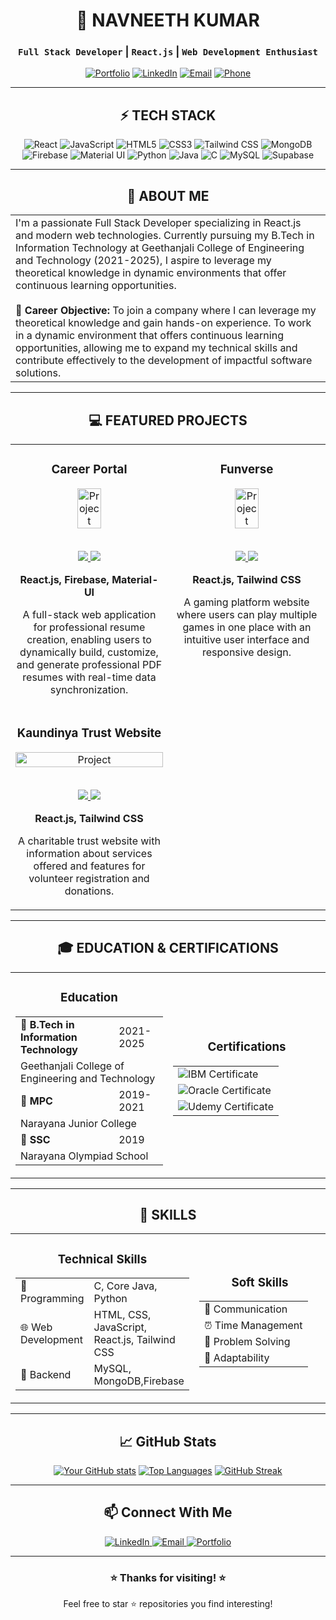 # <div align="center">🚀 NAVNEETH KUMAR</div>

<div align="center">
  
  ### `Full Stack Developer` | `React.js` | `Web Development Enthusiast`
  
  [![Portfolio](https://img.shields.io/badge/Portfolio-navneeth--portfolio.netlify.app-blue?style=for-the-badge)](https://navneeth-portfolio.netlify.app)
  [![LinkedIn](https://img.shields.io/badge/LinkedIn-Connect-blue?style=for-the-badge&logo=linkedin)](https://linkedin.com/in/s-navneeth-kumar-4a04452a3/)
  [![Email](https://img.shields.io/badge/Email-navaneeth3103%40gmail.com-red?style=for-the-badge&logo=gmail)](mailto:navaneeth3103@gmail.com)
  [![Phone](https://img.shields.io/badge/Phone-6281091528-green?style=for-the-badge&logo=whatsapp)](tel:6281091528)
  
</div>

---

## <div align="center">⚡ TECH STACK</div>

<div align="center">
  
  ![React](https://img.shields.io/badge/React-61DAFB?style=for-the-badge&logo=react&logoColor=black)
  ![JavaScript](https://img.shields.io/badge/JavaScript-F7DF1E?style=for-the-badge&logo=javascript&logoColor=black)
  ![HTML5](https://img.shields.io/badge/HTML5-E34F26?style=for-the-badge&logo=html5&logoColor=white)
  ![CSS3](https://img.shields.io/badge/CSS3-1572B6?style=for-the-badge&logo=css3&logoColor=white)
  ![Tailwind CSS](https://img.shields.io/badge/Tailwind_CSS-38B2AC?style=for-the-badge&logo=tailwind-css&logoColor=white)
  ![MongoDB](https://img.shields.io/badge/MongoDB-47A248?style=for-the-badge&logo=mongodb&logoColor=white)
  ![Firebase](https://img.shields.io/badge/Firebase-FFCA28?style=for-the-badge&logo=firebase&logoColor=black)
  ![Material UI](https://img.shields.io/badge/Material--UI-0081CB?style=for-the-badge&logo=material-ui&logoColor=white)
  ![Python](https://img.shields.io/badge/Python-3776AB?style=for-the-badge&logo=python&logoColor=white)
  ![Java](https://img.shields.io/badge/Java-ED8B00?style=for-the-badge&logo=java&logoColor=white)
  ![C](https://img.shields.io/badge/C-00599C?style=for-the-badge&logo=c&logoColor=white)
  ![MySQL](https://img.shields.io/badge/MySQL-4479A1?style=for-the-badge&logo=mysql&logoColor=white)
  ![Supabase](https://img.shields.io/badge/Supabase-3ECF8E?style=for-the-badge&logo=supabase&logoColor=black)
  
</div>

---

## <div align="center">🔭 ABOUT ME</div>

<table>
  <tr>
    <td>
      <div>
        I'm a passionate Full Stack Developer specializing in React.js and modern web technologies. Currently pursuing my B.Tech in Information Technology at Geethanjali College of Engineering and Technology (2021-2025), I aspire to leverage my theoretical knowledge in dynamic environments that offer continuous learning opportunities.
      </div>
      <br>
      <div>
        <b>🎯 Career Objective:</b> To join a company where I can leverage my theoretical knowledge and gain hands-on experience. To work in a dynamic environment that offers continuous learning opportunities, allowing me to expand my technical skills and contribute effectively to the development of impactful software solutions.
      </div>
    </td>
  </tr>
</table>

---

## <div align="center">💻 FEATURED PROJECTS</div>

<table>
  <tr>
    <td width="50%" valign="top">
      <h3 align="center">Career Portal</h3>
      <div align="center">
        <a href="https://placement-guidance.onrender.com/" target="_blank">
          <img src="https://www.noblewomenscollege.edu.in/source/Files/PDF/Students%20Zone/Career%20Gudance.jpg" width="40%" alt="Project"/>
        </a>
        <br>
        <br>
        <p>
          <a href="https://github.com/navneeth31/placement_guidance" target="_blank">
            <img src="https://img.shields.io/badge/Code-View-007396?style=flat-square&logo=github"/>
          </a>
          <a href="https://placement-guidance.onrender.com/" target="_blank">
            <img src="https://img.shields.io/badge/Live-Demo-5C2D91?style=flat-square&logo=heroku"/>
          </a>
        </p>
        <p><strong>React.js, Firebase, Material-UI</strong></p>
        <p>A full-stack web application for professional resume creation, enabling users to dynamically build, customize, and generate professional PDF resumes with real-time data synchronization.</p>
      </div>
    </td>
    <td width="50%" valign="top">
      <h3 align="center">Funverse</h3>
      <div align="center">
        <a href="https://funverse.netlify.app/", target="_blank">
          <img src="https://file.aiquickdraw.com/imgcompressed/img/compressed_f7c2f2aba23b813af8df0bed2923c1bb.webp" width="40%" alt="Project"/>
        </a>
        <br>
        <br>
        <p>
          <a href="https://github.com/navneeth31/funverse" target="_blank">
            <img src="https://img.shields.io/badge/Code-View-007396?style=flat-square&logo=github"/>
          </a>
          <a href="https://funverse.netlify.app/" target="_blank">
            <img src="https://img.shields.io/badge/Live-Demo-5C2D91?style=flat-square&logo=heroku"/>
          </a>
        </p>
        <p><strong>React.js, Tailwind CSS</strong></p>
        <p>A gaming platform website where users can play multiple games in one place with an intuitive user interface and responsive design.</p>
      </div>
    </td>
  </tr>
  <tr>
    <td width="50%" valign="top">
      <h3 align="center">Kaundinya Trust Website</h3>
      <div align="center">
        <a href="#" target="_blank">
          <img src="https://via.placeholder.com/500x300/0d1117/ffffff?text=Kaundinya+Trust" width="100%" alt="Project"/>
        </a>
        <br>
        <br>
        <p>
          <a href="#" target="_blank">
            <img src="https://img.shields.io/badge/Code-View-007396?style=flat-square&logo=github"/>
          </a>
          <a href="https://kaundinya.netlify.app/" target="_blank">
            <img src="https://img.shields.io/badge/Live-Demo-5C2D91?style=flat-square&logo=heroku"/>
          </a>
        </p>
        <p><strong>React.js, Tailwind CSS</strong></p>
        <p>A charitable trust website with information about services offered and features for volunteer registration and donations.</p>
      </div>
    </td>
<!--     <td width="50%" valign="top">
      <h3 align="center">Your Next Project Here!</h3>
      <div align="center">
        <a href="#" target="_blank">
          <img src="https://via.placeholder.com/500x300/0d1117/ffffff?text=Next+Project" width="100%" alt="Project"/>
        </a>
        <br>
        <br>
        <p>
          <a href="#" target="_blank">
            <img src="https://img.shields.io/badge/Let's-Collaborate-ff69b4?style=flat-square&logo=handshake"/>
          </a>
        </p>
        <p>Looking for collaboration opportunities to build innovative solutions with modern web technologies.</p>
      </div>
    </td> -->
  </tr>
</table>

---

## <div align="center">🎓 EDUCATION & CERTIFICATIONS</div>

<table>
  <tr>
    <td width="50%">
      <h3 align="center">Education</h3>
      <div align="center">
        <table>
          <tr>
            <td><b>🏫 B.Tech in Information Technology</b></td>
            <td>2021-2025</td>
          </tr>
          <tr>
            <td colspan="2">Geethanjali College of Engineering and Technology</td>
          </tr>
          <tr>
            <td><b>🏫 MPC</b></td>
            <td>2019-2021</td>
          </tr>
          <tr>
            <td colspan="2">Narayana Junior College</td>
          </tr>
          <tr>
            <td><b>🏫 SSC</b></td>
            <td>2019</td>
          </tr>
          <tr>
            <td colspan="2">Narayana Olympiad School</td>
          </tr>
        </table>
      </div>
    </td>
    <td width="50%">
      <h3 align="center">Certifications</h3>
      <div align="center">
        <table>
          <tr>
            <td>
              <img src="https://img.shields.io/badge/IBM-Python_for_Data_Science-blue?style=for-the-badge&logo=ibm" alt="IBM Certificate"/>
            </td>
          </tr>
          <tr>
            <td>
              <img src="https://img.shields.io/badge/Oracle-Java_Programming-red?style=for-the-badge&logo=oracle" alt="Oracle Certificate"/>
            </td>
          </tr>
          <tr>
            <td>
              <img src="https://img.shields.io/badge/Udemy-Prompt_Engineering_for_AI-purple?style=for-the-badge&logo=udemy" alt="Udemy Certificate"/>
            </td>
          </tr>
        </table>
      </div>
    </td>
  </tr>
</table>

---

## <div align="center">🔧 SKILLS</div>

<table>
  <tr>
    <td width="50%">
      <h3 align="center">Technical Skills</h3>
      <div align="center">
        <table>
          <tr>
            <td>🧠 Programming</td>
            <td>C, Core Java, Python</td>
          </tr>
          <tr>
            <td>🌐 Web Development</td>
            <td>HTML, CSS, JavaScript, React.js, Tailwind CSS</td>
          </tr>
          <tr>
            <td>💾 Backend</td>
            <td>MySQL, MongoDB,Firebase</td>
          </tr>
        </table>
      </div>
    </td>
    <td width="50%">
      <h3 align="center">Soft Skills</h3>
      <div align="center">
        <table>
          <tr>
            <td>💬 Communication</td>
          </tr>
          <tr>
            <td>⏰ Time Management</td>
          </tr>
          <tr>
            <td>🧩 Problem Solving</td>
          </tr>
          <tr>
            <td>🔄 Adaptability</td>
          </tr>
        </table>
      </div>
    </td>
  </tr>
</table>

---

## <div align="center">📈 GitHub Stats</div>

<div align="center">
  
  [![Your GitHub stats](https://github-readme-stats.vercel.app/api?username=YourGitHubUsername&show_icons=true&theme=radical)](https://github.com/YourGitHubUsername)
  [![Top Languages](https://github-readme-stats.vercel.app/api/top-langs/?username=YourGitHubUsername&layout=compact&theme=radical)](https://github.com/YourGitHubUsername)
  [![GitHub Streak](https://github-readme-streak-stats.herokuapp.com/?user=YourGitHubUsername&theme=radical)](https://github.com/YourGitHubUsername)
  
</div>

---

<div align="center">
  
  ## 📫 Connect With Me
  
  <a href="https://linkedin.com/in/s-navneeth-kumar-4a04452a3/">
    <img src="https://img.shields.io/badge/linkedin-%230077B5.svg?&style=for-the-badge&logo=linkedin&logoColor=white" alt="LinkedIn" />
  </a>
  <a href="mailto:navaneeth3103@gmail.com">
    <img src="https://img.shields.io/badge/email-%23D14836.svg?&style=for-the-badge&logo=gmail&logoColor=white" alt="Email" />
  </a>
  <a href="https://navneeth-portfolio.netlify.app">
    <img src="https://img.shields.io/badge/portfolio-%23000000.svg?&style=for-the-badge&logo=react&logoColor=white" alt="Portfolio" />
  </a>
  
</div>

---

<div align="center">
  
  ### ⭐ Thanks for visiting! ⭐
  
  <p>Feel free to star ⭐ repositories you find interesting!</p>
  
</div>
